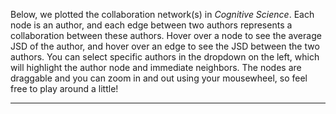 Below, we plotted the collaboration network(s) in *Cognitive Science*. Each node is an author, and each edge between two authors represents a collaboration between these authors. Hover over a node to see the average JSD of the author, and hover over an edge to see the JSD between the two authors. You can select specific authors in the dropdown on the left, which will highlight the author node and immediate neighbors. The nodes are draggable and you can zoom in and out using your mousewheel, so feel free to play around a little!

* * *

